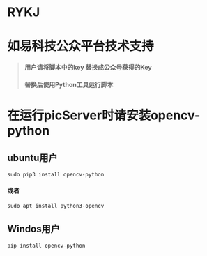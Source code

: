 RYKJ
===
# 如易科技公众平台技术支持

>#### 用户请将脚本中的key 替换成公众号获得的Key
>#### 替换后使用Python工具运行脚本


# 在运行picServer时请安装opencv-python
## ubuntu用户
```sudo pip3 install opencv-python```
#### 或者
```sudo apt install python3-opencv```

## Windos用户
```pip install opencv-python```
